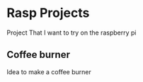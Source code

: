 # Rasp Projects

Project That I want to try on the raspberry pi

## Coffee burner

Idea to make a coffee burner
